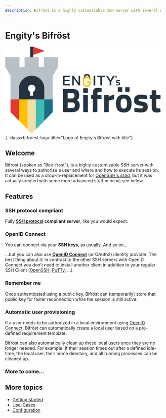 ```yaml
---
description: Bifröst is a highly customizable SSH server with several ways to authorize a user and options where and how to execute a user's session.
---
```


# Engity's Bifröst

![Engity's Bifröst](assets/logo-with-text.svg){. class=bifroest-logo title="Logo of Engity's Bifröst with title"}

## Welcome

Bifröst (spoken as "Bee-frest"), is a highly customizable SSH server with several ways to authorize a user and where and how to execute its session. It can be used as a drop-in-replacement for [OpenSSH's sshd](https://man.openbsd.org/sshd), but it was actually created with some more advanced stuff in mind; see below.

## Features

### SSH protocol compliant


Fully **[SSH protocol](https://www.rfc-editor.org/rfc/rfc4253) compliant server**, like you would expect.

### OpenID Connect
You can connect via your **SSH keys**, as usually. And so on...

...but you can also use **[OpenID Connect](https://openid.net/)** (or OAuth2) identity provider. The best thing about it: In contrast to the other SSH servers with OpenID Connect you don't need to install another client in addition to your regular SSH Client ([OpenSSH](https://www.openssh.com/), [PuTTy](https://www.putty.org/), ...).

### Remember me

Once authenticated using a public key, Bifröst can (temporarily) store that public key for faster reconnection while the session is still active.

### Automatic user provisioning

If a user needs to be authorized in a local environment using [OpenID Connect](#openid-connect), Bifröst can automatically create a local user based on a pre-defined requirement template.

Bifröst can also automatically clean up these local users once they are no longer needed. For example: If their session times out after a defined idle-time, the local user, their home directory, and all running processes can be cleaned up.

### More to come...

## More topics
* [Getting started](setup/index.md)
* [Use-Cases](usecases.md)
* [Configuration](reference/configuration.md)
